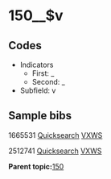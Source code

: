 # 150\_\_$v

## Codes

-   Indicators
    -   First: \_
    -   Second: \_
-   Subfield: v

## Sample bibs

1665531 [Quicksearch](https://search.library.yale.edu/catalog/1665531) [VXWS](http://prodorbis.library.yale.edu:7014/vxws/GetHoldingsService?bibId=1665531)

2512741 [Quicksearch](https://search.library.yale.edu/catalog/2512741) [VXWS](http://prodorbis.library.yale.edu:7014/vxws/GetHoldingsService?bibId=2512741)

**Parent topic:**[150](../../tags/150/150.md)

